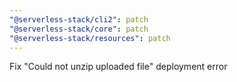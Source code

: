 ```yaml
---
"@serverless-stack/cli2": patch
"@serverless-stack/core": patch
"@serverless-stack/resources": patch
---
```


Fix "Could not unzip uploaded file" deployment error
